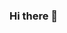 ### Hi there 👋

<!--
**smyyyaydn/smyyyaydn** is a ✨ _special_ ✨ repository because its `README.md` (this file) appears on your GitHub profile.

Here are some ideas to get you started:

- 🔭 Şu anda angular öğrenmeye çalşıyorum ve temel yapılarını öğrenmeye çalışıyorum. 
- 🌱 Şu anda angular öğrenmeye çalşıyorum.
- 📫 Email:smyyydn8@gmail.com
- 😄Kadın
- ⚡ Türkiye Taekwondo Federasyonu Lisanslı Sporcu

